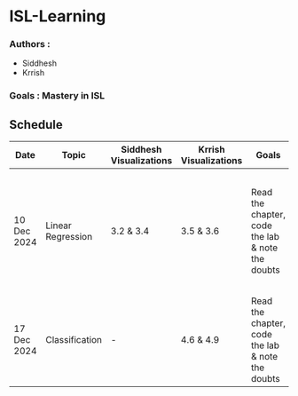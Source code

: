 # ISL-Learning

### Authors : 
- Siddhesh
- Krrish

### Goals : Mastery in ISL

## Schedule

| Date         | Topic             | Siddhesh Visualizations | Krrish Visualizations | Goals                                      | Progress Update | Code Link | 
|--------------|-------------------|-------------------------|-----------------------|-------------------------------------------|---------------------|-----------|
| 10 Dec 2024  | Linear Regression | 3.2 & 3.4              | 3.5 & 3.6            | Read the chapter, code the lab & note the doubts | After the disucussion yesterday, we were left with some questions to be uploaded by 15 Dec 2024                    | Code has been uploaded to linear regression folder          |
| 17 Dec 2024  | Classification | -            | 4.6 & 4.9          | Read the chapter, code the lab & note the doubts |                     |           |
